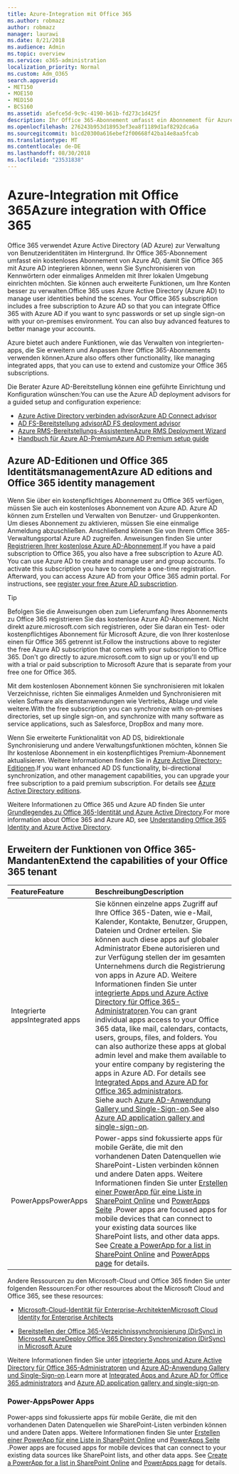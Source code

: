 ```yaml
---
title: Azure-Integration mit Office 365
ms.author: robmazz
author: robmazz
manager: laurawi
ms.date: 8/21/2018
ms.audience: Admin
ms.topic: overview
ms.service: o365-administration
localization_priority: Normal
ms.custom: Adm_O365
search.appverid:
- MET150
- MOE150
- MED150
- BCS160
ms.assetid: a5efce5d-9c9c-4190-b61b-fd273c1d425f
description: Ihr Office 365-Abonnement umfasst ein Abonnement für Azure Active Directory. Integrieren Sie Office 365 mit Azure AD, wenn Sie mit Ihrer lokalen Umgebung kennwortsynchronisierung oder einmaliges Anmelden möchten.
ms.openlocfilehash: 276243b953d18953ef3ea8f1189d1af8292dca6a
ms.sourcegitcommit: b1cd20300a616ebef2f00668f42ba14e8aa5fcab
ms.translationtype: MT
ms.contentlocale: de-DE
ms.lasthandoff: 08/30/2018
ms.locfileid: "23531838"
---
```

# <a name="azure-integration-with-office-365"></a><span data-ttu-id="c9092-104">Azure-Integration mit Office 365</span><span class="sxs-lookup"><span data-stu-id="c9092-104">Azure integration with Office 365</span></span>

<span data-ttu-id="c9092-p102">Office 365 verwendet Azure Active Directory (AD Azure) zur Verwaltung von Benutzeridentitäten im Hintergrund. Ihr Office 365-Abonnement umfasst ein kostenloses Abonnement von Azure AD, damit Sie Office 365 mit Azure AD integrieren können, wenn Sie Synchronisieren von Kennwörtern oder einmaliges Anmelden mit Ihrer lokalen Umgebung einrichten möchten. Sie können auch erweiterte Funktionen, um Ihre Konten besser zu verwalten.</span><span class="sxs-lookup"><span data-stu-id="c9092-p102">Office 365 uses Azure Active Directory (Azure AD) to manage user identities behind the scenes. Your Office 365 subscription includes a free subscription to Azure AD so that you can integrate Office 365 with Azure AD if you want to sync passwords or set up single sign-on with your on-premises environment. You can also buy advanced features to better manage your accounts.</span></span>
  
<span data-ttu-id="c9092-108">Azure bietet auch andere Funktionen, wie das Verwalten von integrierten-apps, die Sie erweitern und Anpassen Ihrer Office 365-Abonnements verwenden können.</span><span class="sxs-lookup"><span data-stu-id="c9092-108">Azure also offers other functionality, like managing integrated apps, that you can use to extend and customize your Office 365 subscriptions.</span></span>
  
<span data-ttu-id="c9092-109">Die Berater Azure AD-Bereitstellung können eine geführte Einrichtung und Konfiguration wünschen:</span><span class="sxs-lookup"><span data-stu-id="c9092-109">You can use the Azure AD deployment advisors for a guided setup and configuration experience:</span></span>
 - [<span data-ttu-id="c9092-110">Azure Active Directory verbinden advisor</span><span class="sxs-lookup"><span data-stu-id="c9092-110">Azure AD Connect advisor</span></span>](https://aka.ms/aadconnectpwsync)
 - [<span data-ttu-id="c9092-111">AD FS-Bereitstellung advisor</span><span class="sxs-lookup"><span data-stu-id="c9092-111">AD FS deployment advisor</span></span>](https://aka.ms/adfsguidance)
 - [<span data-ttu-id="c9092-112">Azure RMS-Bereitstellungs-Assistenten</span><span class="sxs-lookup"><span data-stu-id="c9092-112">Azure RMS Deployment Wizard</span></span>](https://aka.ms/azuremsguidance)
 - [<span data-ttu-id="c9092-113">Handbuch für Azure AD-Premium</span><span class="sxs-lookup"><span data-stu-id="c9092-113">Azure AD Premium setup guide</span></span>](https://aka.ms/aadpguidance)
  
## <a name="azure-ad-editions-and-office-365-identity-management"></a><span data-ttu-id="c9092-114">Azure AD-Editionen und Office 365 Identitätsmanagement</span><span class="sxs-lookup"><span data-stu-id="c9092-114">Azure AD editions and Office 365 identity management</span></span>

<span data-ttu-id="c9092-p103">Wenn Sie über ein kostenpflichtiges Abonnement zu Office 365 verfügen, müssen Sie auch ein kostenloses Abonnement von Azure AD. Azure AD können zum Erstellen und Verwalten von Benutzer- und Gruppenkonten. Um dieses Abonnement zu aktivieren, müssen Sie eine einmalige Anmeldung abzuschließen. Anschließend können Sie von Ihrem Office 365-Verwaltungsportal Azure AD zugreifen. Anweisungen finden Sie unter [Registrieren Ihrer kostenlose Azure AD-Abonnement](https://go.microsoft.com/fwlink/p/?LinkId=617127).</span><span class="sxs-lookup"><span data-stu-id="c9092-p103">If you have a paid subscription to Office 365, you also have a free subscription to Azure AD. You can use Azure AD to create and manage user and group accounts. To activate this subscription you have to complete a one-time registration. Afterward, you can access Azure AD from your Office 365 admin portal. For instructions, see [register your free Azure AD subscription](https://go.microsoft.com/fwlink/p/?LinkId=617127).</span></span> 
  
> [!TIP]
> <span data-ttu-id="c9092-p104">Befolgen Sie die Anweisungen oben zum Lieferumfang Ihres Abonnements zu Office 365 registrieren Sie das kostenlose Azure AD-Abonnement. Nicht direkt azure.microsoft.com sich registrieren, oder Sie daran ein Test- oder kostenpflichtiges Abonnement für Microsoft Azure, die von Ihrer kostenlose einen für Office 365 getrennt ist.</span><span class="sxs-lookup"><span data-stu-id="c9092-p104">Follow the instructions above to register the free Azure AD subscription that comes with your subscription to Office 365. Don't go directly to azure.microsoft.com to sign up or you'll end up with a trial or paid subscription to Microsoft Azure that is separate from your free one for Office 365.</span></span> 
  
<span data-ttu-id="c9092-122">Mit dem kostenlosen Abonnement können Sie synchronisieren mit lokalen Verzeichnisse, richten Sie einmaliges Anmelden und Synchronisieren mit vielen Software als dienstanwendungen wie Vertriebs, Ablage und viele weitere.</span><span class="sxs-lookup"><span data-stu-id="c9092-122">With the free subscription you can synchronize with on-premises directories, set up single sign-on, and synchronize with many software as service applications, such as Salesforce, DropBox and many more.</span></span>
  
<span data-ttu-id="c9092-p105">Wenn Sie erweiterte Funktionalität von AD DS, bidirektionale Synchronisierung und andere Verwaltungsfunktionen möchten, können Sie Ihr kostenlose Abonnement in ein kostenpflichtiges Premium-Abonnement aktualisieren. Weitere Informationen finden Sie in [Azure Active Directory-Editionen](https://docs.microsoft.com/azure/active-directory/fundamentals/active-directory-whatis).</span><span class="sxs-lookup"><span data-stu-id="c9092-p105">If you want enhanced AD DS functionality, bi-directional synchronization, and other management capabilities, you can upgrade your free subscription to a paid premium subscription. For details see [Azure Active Directory editions](https://docs.microsoft.com/azure/active-directory/fundamentals/active-directory-whatis).</span></span>
  
<span data-ttu-id="c9092-125">Weitere Informationen zu Office 365 und Azure AD finden Sie unter [Grundlegendes zu Office 365-Identität und Azure Active Directory](https://support.office.com/article/06a189e7-5ec6-4af2-94bf-a22ea225a7a9).</span><span class="sxs-lookup"><span data-stu-id="c9092-125">For more information about Office 365 and Azure AD, see [Understanding Office 365 Identity and Azure Active Directory](https://support.office.com/article/06a189e7-5ec6-4af2-94bf-a22ea225a7a9).</span></span>
  
## <a name="extend-the-capabilities-of-your-office-365-tenant"></a><span data-ttu-id="c9092-126">Erweitern der Funktionen von Office 365-Mandanten</span><span class="sxs-lookup"><span data-stu-id="c9092-126">Extend the capabilities of your Office 365 tenant</span></span>

|<span data-ttu-id="c9092-127">**Feature**</span><span class="sxs-lookup"><span data-stu-id="c9092-127">**Feature**</span></span>|<span data-ttu-id="c9092-128">**Beschreibung**</span><span class="sxs-lookup"><span data-stu-id="c9092-128">**Description**</span></span>|
|:-----|:-----|
|<span data-ttu-id="c9092-129">Integrierte apps</span><span class="sxs-lookup"><span data-stu-id="c9092-129">Integrated apps</span></span>  <br/> |<span data-ttu-id="c9092-p106">Sie können einzelne apps Zugriff auf Ihre Office 365-Daten, wie e-Mail, Kalender, Kontakte, Benutzer, Gruppen, Dateien und Ordner erteilen. Sie können auch diese apps auf globaler Administrator Ebene autorisieren und zur Verfügung stellen der im gesamten Unternehmens durch die Registrierung von apps in Azure AD. Weitere Informationen finden Sie unter [integrierte Apps und Azure Active Directory für Office 365-Administratoren](https://support.office.com/article/cb2250e3-451e-416f-bf4e-363549652c2a).</span><span class="sxs-lookup"><span data-stu-id="c9092-p106">You can grant individual apps access to your Office 365 data, like mail, calendars, contacts, users, groups, files, and folders. You can also authorize these apps at global admin level and make them available to your entire company by registering the apps in Azure AD. For details see [Integrated Apps and Azure AD for Office 365 administrators](https://support.office.com/article/cb2250e3-451e-416f-bf4e-363549652c2a).  </span></span><br/> <span data-ttu-id="c9092-133">Siehe auch [Azure AD-Anwendung Gallery und Single-Sign-on](https://go.microsoft.com/fwlink/p/?LinkId=698604).</span><span class="sxs-lookup"><span data-stu-id="c9092-133">See also [Azure AD application gallery and single-sign-on](https://go.microsoft.com/fwlink/p/?LinkId=698604).</span></span>  <br/> |
|<span data-ttu-id="c9092-134">PowerApps</span><span class="sxs-lookup"><span data-stu-id="c9092-134">PowerApps</span></span>  <br/> | <span data-ttu-id="c9092-p107">Power-apps sind fokussierte apps für mobile Geräte, die mit den vorhandenen Daten Datenquellen wie SharePoint-Listen verbinden können und andere Daten apps. Weitere Informationen finden Sie unter [Erstellen einer PowerApp für eine Liste in SharePoint Online](https://support.office.com/article/9338b2d2-67ac-4b81-8e67-97da27e5e9ab) und [PowerApps Seite](https://powerapps.microsoft.com/) .</span><span class="sxs-lookup"><span data-stu-id="c9092-p107">Power apps are focused apps for mobile devices that can connect to your existing data sources like SharePoint lists, and other data apps. See [Create a PowerApp for a list in SharePoint Online](https://support.office.com/article/9338b2d2-67ac-4b81-8e67-97da27e5e9ab) and [PowerApps page](https://powerapps.microsoft.com/) for details.  </span></span><br/> |
   
<span data-ttu-id="c9092-137">Andere Ressourcen zu den Microsoft-Cloud und Office 365 finden Sie unter folgenden Ressourcen:</span><span class="sxs-lookup"><span data-stu-id="c9092-137">For other resources about the Microsoft Cloud and Office 365, see these resources:</span></span>
  
- [<span data-ttu-id="c9092-138">Microsoft-Cloud-Identität für Enterprise-Architekten</span><span class="sxs-lookup"><span data-stu-id="c9092-138">Microsoft Cloud Identity for Enterprise Architects</span></span>](https://go.microsoft.com/fwlink/p/?LinkId=828642)
    
- [<span data-ttu-id="c9092-139">Bereitstellen der Office 365-Verzeichnissynchronisierung (DirSync) in Microsoft Azure</span><span class="sxs-lookup"><span data-stu-id="c9092-139">Deploy Office 365 Directory Synchronization (DirSync) in Microsoft Azure</span></span>](https://go.microsoft.com/fwlink/p/?LinkId=517887)
    

<span data-ttu-id="c9092-140">Weitere Informationen finden Sie unter [integrierte Apps und Azure Active Directory für Office 365-Administratoren](integrated-apps-and-azure-ads.md) und [Azure AD-Anwendung Gallery und Single-Sign-on](https://docs.microsoft.com/azure/active-directory/manage-apps/what-is-single-sign-on).</span><span class="sxs-lookup"><span data-stu-id="c9092-140">Learn more at [Integrated Apps and Azure AD for Office 365 administrators](integrated-apps-and-azure-ads.md) and [Azure AD application gallery and single-sign-on](https://docs.microsoft.com/azure/active-directory/manage-apps/what-is-single-sign-on).</span></span>

### <a name="power-apps"></a><span data-ttu-id="c9092-141">Power-Apps</span><span class="sxs-lookup"><span data-stu-id="c9092-141">Power Apps</span></span>
<span data-ttu-id="c9092-p108">Power-apps sind fokussierte apps für mobile Geräte, die mit den vorhandenen Daten Datenquellen wie SharePoint-Listen verbinden können und andere Daten apps. Weitere Informationen finden Sie unter [Erstellen einer PowerApp für eine Liste in SharePoint Online](https://support.office.com/article/9338b2d2-67ac-4b81-8e67-97da27e5e9ab) und [PowerApps Seite](https://powerapps.microsoft.com/) .</span><span class="sxs-lookup"><span data-stu-id="c9092-p108">Power apps are focused apps for mobile devices that can connect to your existing data sources like SharePoint lists, and other data apps. See [Create a PowerApp for a list in SharePoint Online](https://support.office.com/article/9338b2d2-67ac-4b81-8e67-97da27e5e9ab) and [PowerApps page](https://powerapps.microsoft.com/) for details.</span></span>
